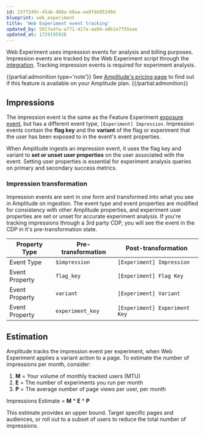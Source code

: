 ```yaml
---
id: 23ff249c-45ab-488a-b8aa-ae8fde85249d
blueprint: web_experiment
title: 'Web Experiment event tracking'
updated_by: 5817a4fa-a771-417a-aa94-a0b1e7f55eae
updated_at: 1729195928
---
```

Web Experiment uses impression events for analysis and billing purposes. Impression events are tracked by the Web Experiment script through the [integration](/docs/web-experiment/implementation#integrate-with-a-third-party-cdp). Tracking impression events is required for experiment analysis.

{{partial:admonition type='note'}}
See [Amplitude's pricing page](https://amplitude.com/pricing) to find out if this feature is available on your Amplitude plan.
{{/partial:admonition}}

## Impressions

The impression event is the same as the Feature Experiment [exposure event](/docs/feature-experiment/under-the-hood/event-tracking#exposure-events), but has a different event type, `[Experiment] Impression`. Impression events contain the **flag key** and the **variant** of the flag or experiment that the user has been exposed to in the event's event properties.

When Amplitude ingests an impression event, it uses the flag key and variant to **set or unset user properties** on the user associated with the event. Setting user properties is essential for experiment analysis queries on primary and secondary success metrics.

### Impression  transformation

Impression events are sent in one form and transformed into what you see in Amplitude on ingestion. The event type and event properties are modified for consistency with other Amplitude properties, and experiment user properties are set or unset for accurate experiment analysis. If you're tracking impressions through a 3rd party CDP, you will see the event in the CDP in it's pre-transformation state.

| Property Type | Pre-transformation | Post-transformation |
| --- | --- | --- |
| Event Type | `$impression` | `[Experiment] Impression` |
| Event Property | `flag_key` | `[Experiment] Flag Key` |
| Event Property | `variant` | `[Experiment] Variant` |
| Event Property | `experiment_key` | `[Experiment] Experiment Key` |

## Estimation

Amplitude tracks the impression event per experiment, when Web Experiment applies a variant action to a page. To estimate the number of impressions per month, consider:

1. **M** = Your volume of monthly tracked users (MTU)
2. **E** = The number of experiments you run per month
3. **P** = The average number of page views per user, per month

Impressions Estimate = **M** * **E** * **P**

This estimate provides an upper bound. Target specific pages and audiences, or roll out to a subset of users to reduce the total number of impressions.
